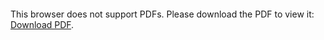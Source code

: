 <object data="christ-in-song/CIS1908pdfs/331.pdf" type="application/pdf" width="100%" height="1024px">
    <embed src="christ-in-song/CIS1908pdfs/331.pdf">
        <p>This browser does not support PDFs. Please download the PDF to view it: <a href="christ-in-song/CIS1908pdfs/331.pdf">Download PDF</a>.</p>
    </embed>
</object>

